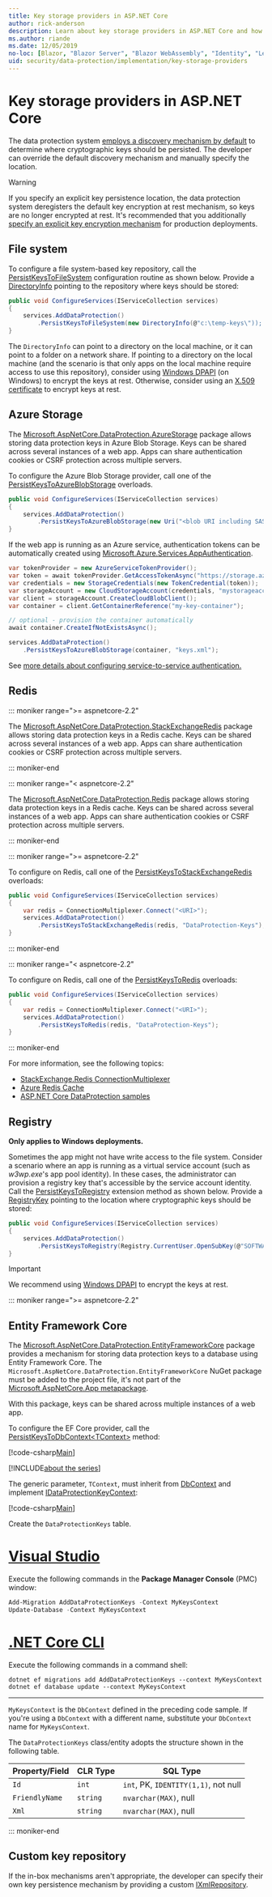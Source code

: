 ```yaml
---
title: Key storage providers in ASP.NET Core
author: rick-anderson
description: Learn about key storage providers in ASP.NET Core and how to configure key storage locations.
ms.author: riande
ms.date: 12/05/2019
no-loc: [Blazor, "Blazor Server", "Blazor WebAssembly", "Identity", "Let's Encrypt", Razor, SignalR]
uid: security/data-protection/implementation/key-storage-providers
---
```

# Key storage providers in ASP.NET Core

The data protection system [employs a discovery mechanism by default](xref:security/data-protection/configuration/default-settings) to determine where cryptographic keys should be persisted. The developer can override the default discovery mechanism and manually specify the location.

> [!WARNING]
> If you specify an explicit key persistence location, the data protection system deregisters the default key encryption at rest mechanism, so keys are no longer encrypted at rest. It's recommended that you additionally [specify an explicit key encryption mechanism](xref:security/data-protection/implementation/key-encryption-at-rest) for production deployments.

## File system

To configure a file system-based key repository, call the [PersistKeysToFileSystem](/dotnet/api/microsoft.aspnetcore.dataprotection.dataprotectionbuilderextensions.persistkeystofilesystem) configuration routine as shown below. Provide a [DirectoryInfo](/dotnet/api/system.io.directoryinfo) pointing to the repository where keys should be stored:

```csharp
public void ConfigureServices(IServiceCollection services)
{
    services.AddDataProtection()
        .PersistKeysToFileSystem(new DirectoryInfo(@"c:\temp-keys\"));
}
```

The `DirectoryInfo` can point to a directory on the local machine, or it can point to a folder on a network share. If pointing to a directory on the local machine (and the scenario is that only apps on the local machine require access to use this repository), consider using [Windows DPAPI](xref:security/data-protection/implementation/key-encryption-at-rest) (on Windows) to encrypt the keys at rest. Otherwise, consider using an [X.509 certificate](xref:security/data-protection/implementation/key-encryption-at-rest) to encrypt keys at rest.

## Azure Storage

The [Microsoft.AspNetCore.DataProtection.AzureStorage](https://www.nuget.org/packages/Microsoft.AspNetCore.DataProtection.AzureStorage/) package allows storing data protection keys in Azure Blob Storage. Keys can be shared across several instances of a web app. Apps can share authentication cookies or CSRF protection across multiple servers.

To configure the Azure Blob Storage provider, call one of the [PersistKeysToAzureBlobStorage](/dotnet/api/microsoft.aspnetcore.dataprotection.azuredataprotectionbuilderextensions.persistkeystoazureblobstorage) overloads.

```csharp
public void ConfigureServices(IServiceCollection services)
{
    services.AddDataProtection()
        .PersistKeysToAzureBlobStorage(new Uri("<blob URI including SAS token>"));
}
```

If the web app is running as an Azure service, authentication tokens can be automatically created using [Microsoft.Azure.Services.AppAuthentication](https://www.nuget.org/packages/Microsoft.Azure.Services.AppAuthentication/).

```csharp
var tokenProvider = new AzureServiceTokenProvider();
var token = await tokenProvider.GetAccessTokenAsync("https://storage.azure.com/");
var credentials = new StorageCredentials(new TokenCredential(token));
var storageAccount = new CloudStorageAccount(credentials, "mystorageaccount", "core.windows.net", useHttps: true);
var client = storageAccount.CreateCloudBlobClient();
var container = client.GetContainerReference("my-key-container");

// optional - provision the container automatically
await container.CreateIfNotExistsAsync();

services.AddDataProtection()
    .PersistKeysToAzureBlobStorage(container, "keys.xml");
```

See [more details about configuring service-to-service authentication.](/azure/key-vault/service-to-service-authentication)

## Redis

::: moniker range=">= aspnetcore-2.2"

The [Microsoft.AspNetCore.DataProtection.StackExchangeRedis](https://www.nuget.org/packages/Microsoft.AspNetCore.DataProtection.StackExchangeRedis/) package allows storing data protection keys in a Redis cache. Keys can be shared across several instances of a web app. Apps can share authentication cookies or CSRF protection across multiple servers.

::: moniker-end

::: moniker range="< aspnetcore-2.2"

The [Microsoft.AspNetCore.DataProtection.Redis](https://www.nuget.org/packages/Microsoft.AspNetCore.DataProtection.Redis/) package allows storing data protection keys in a Redis cache. Keys can be shared across several instances of a web app. Apps can share authentication cookies or CSRF protection across multiple servers.

::: moniker-end

::: moniker range=">= aspnetcore-2.2"

To configure on Redis, call one of the [PersistKeysToStackExchangeRedis](/dotnet/api/microsoft.aspnetcore.dataprotection.stackexchangeredisdataprotectionbuilderextensions.persistkeystostackexchangeredis) overloads:

```csharp
public void ConfigureServices(IServiceCollection services)
{
    var redis = ConnectionMultiplexer.Connect("<URI>");
    services.AddDataProtection()
        .PersistKeysToStackExchangeRedis(redis, "DataProtection-Keys");
}
```

::: moniker-end

::: moniker range="< aspnetcore-2.2"

To configure on Redis, call one of the [PersistKeysToRedis](/dotnet/api/microsoft.aspnetcore.dataprotection.redisdataprotectionbuilderextensions.persistkeystoredis) overloads:

```csharp
public void ConfigureServices(IServiceCollection services)
{
    var redis = ConnectionMultiplexer.Connect("<URI>");
    services.AddDataProtection()
        .PersistKeysToRedis(redis, "DataProtection-Keys");
}
```

::: moniker-end

For more information, see the following topics:

* [StackExchange.Redis ConnectionMultiplexer](https://github.com/StackExchange/StackExchange.Redis/blob/master/docs/Basics.md)
* [Azure Redis Cache](/azure/redis-cache/cache-dotnet-how-to-use-azure-redis-cache#connect-to-the-cache)
* [ASP.NET Core DataProtection samples](https://github.com/dotnet/AspNetCore/tree/2.2.0/src/DataProtection/samples)

## Registry

**Only applies to Windows deployments.**

Sometimes the app might not have write access to the file system. Consider a scenario where an app is running as a virtual service account (such as *w3wp.exe*'s app pool identity). In these cases, the administrator can provision a registry key that's accessible by the service account identity. Call the [PersistKeysToRegistry](/dotnet/api/microsoft.aspnetcore.dataprotection.dataprotectionbuilderextensions.persistkeystoregistry) extension method as shown below. Provide a [RegistryKey](/dotnet/api/microsoft.aspnetcore.dataprotection.repositories.registryxmlrepository.registrykey) pointing to the location where cryptographic keys should be stored:

```csharp
public void ConfigureServices(IServiceCollection services)
{
    services.AddDataProtection()
        .PersistKeysToRegistry(Registry.CurrentUser.OpenSubKey(@"SOFTWARE\Sample\keys"));
}
```

> [!IMPORTANT]
> We recommend using [Windows DPAPI](xref:security/data-protection/implementation/key-encryption-at-rest) to encrypt the keys at rest.

::: moniker range=">= aspnetcore-2.2"

## Entity Framework Core

The [Microsoft.AspNetCore.DataProtection.EntityFrameworkCore](https://www.nuget.org/packages/Microsoft.AspNetCore.DataProtection.EntityFrameworkCore/) package provides a mechanism for storing data protection keys to a database using Entity Framework Core. The `Microsoft.AspNetCore.DataProtection.EntityFrameworkCore` NuGet package must be added to the project file, it's not part of the [Microsoft.AspNetCore.App metapackage](xref:fundamentals/metapackage-app).

With this package, keys can be shared across multiple instances of a web app.

To configure the EF Core provider, call the [PersistKeysToDbContext\<TContext>](/dotnet/api/microsoft.aspnetcore.dataprotection.entityframeworkcoredataprotectionextensions.persistkeystodbcontext) method:

[!code-csharp[Main](key-storage-providers/sample/Startup.cs?name=snippet&highlight=13-20)]

[!INCLUDE[about the series](~/includes/code-comments-loc.md)]

The generic parameter, `TContext`, must inherit from [DbContext](/dotnet/api/microsoft.entityframeworkcore.dbcontext) and implement [IDataProtectionKeyContext](/dotnet/api/microsoft.aspnetcore.dataprotection.entityframeworkcore.idataprotectionkeycontext):

[!code-csharp[Main](key-storage-providers/sample/MyKeysContext.cs)]

Create the `DataProtectionKeys` table.

# [Visual Studio](#tab/visual-studio)

Execute the following commands in the **Package Manager Console** (PMC) window:

```powershell
Add-Migration AddDataProtectionKeys -Context MyKeysContext
Update-Database -Context MyKeysContext
```

# [.NET Core CLI](#tab/netcore-cli)

Execute the following commands in a command shell:

```dotnetcli
dotnet ef migrations add AddDataProtectionKeys --context MyKeysContext
dotnet ef database update --context MyKeysContext
```

---

`MyKeysContext` is the `DbContext` defined in the preceding code sample. If you're using a `DbContext` with a different name, substitute your `DbContext` name for `MyKeysContext`.

The `DataProtectionKeys` class/entity adopts the structure shown in the following table.

| Property/Field | CLR Type | SQL Type              |
| -------------- | -------- | --------------------- |
| `Id`           | `int`    | `int`, PK, `IDENTITY(1,1)`, not null   |
| `FriendlyName` | `string` | `nvarchar(MAX)`, null |
| `Xml`          | `string` | `nvarchar(MAX)`, null |

::: moniker-end

## Custom key repository

If the in-box mechanisms aren't appropriate, the developer can specify their own key persistence mechanism by providing a custom [IXmlRepository](/dotnet/api/microsoft.aspnetcore.dataprotection.repositories.ixmlrepository).
